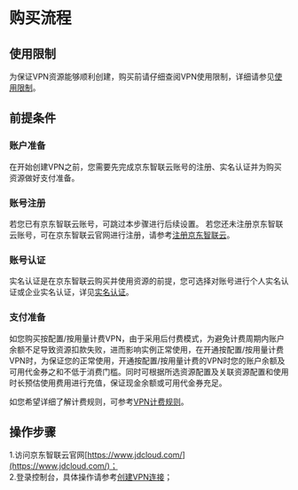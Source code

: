 # 购买流程
## 使用限制
为保证VPN资源能够顺利创建，购买前请仔细查阅VPN使用限制，详细请参见[使用限制](../Introduction/Restrictions.md)。

## 前提条件
### 账户准备

在开始创建VPN之前，您需要先完成京东智联云账号的注册、实名认证并为购买资源做好支付准备。

### 账号注册

若您已有京东智联云账号，可跳过本步骤进行后续设置。
若您还未注册京东智联云账号，可在京东智联云官网进行注册，请参考[注册京东智联云](https://user.jdcloud.com/register)。

### 账号认证

实名认证是在京东智联云购买并使用资源的前提，您可选择对账号进行个人实名认证或企业实名认证，详见[实名认证](https://docs.jdcloud.com/cn/real-name-verification/introduction)。

### 支付准备

如您购买按配置/按用量计费VPN，由于采用后付费模式，为避免计费周期内账户余额不足导致资源扣款失败，进而影响实例正常使用，在开通按配置/按用量计费VPN时，为保证您的正常使用，开通按配置/按用量计费的VPN时您的账户余额及可用代金券之和不低于消费门槛。同时可根据所选资源配置及关联资源配置和使用时长预估使用费用进行充值，保证现金余额或可用代金券充足。

如您希望详细了解计费规则，可参考[VPN计费规则](Billing-Overview.md)。

## 操作步骤
1.访问京东智联云官网[https://www.jdcloud.com/](https://www.jdcloud.com/)； </br>
2.登录控制台，具体操作请参考[创建VPN连接](../Operation-Guide/VPN-Connection-Management/VPN-Connection-Configuration.md)；
